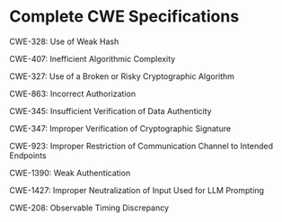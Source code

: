 

# Complete CWE Specifications

CWE-328: Use of Weak Hash

CWE-407: Inefficient Algorithmic Complexity

CWE-327: Use of a Broken or Risky Cryptographic Algorithm

CWE-863: Incorrect Authorization

CWE-345: Insufficient Verification of Data Authenticity

CWE-347: Improper Verification of Cryptographic Signature

CWE-923: Improper Restriction of Communication Channel to Intended Endpoints

CWE-1390: Weak Authentication

CWE-1427: Improper Neutralization of Input Used for LLM Prompting

CWE-208: Observable Timing Discrepancy